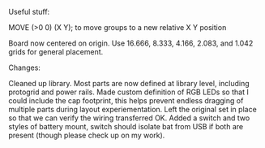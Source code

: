 Useful stuff:

MOVE (>0 0) (X Y); to move groups to a new relative X Y position

Board now centered on origin. Use 16.666, 8.333, 4.166, 2.083, and 1.042 grids for general placement.

Changes:

Cleaned up library. Most parts are now defined at library level, including protogrid and power rails. Made custom definition of RGB LEDs so that I could include the cap footprint, this helps prevent endless dragging of multiple parts during layout experiementation. Left the original set in place so that we can verify the wiring transferred OK. Added a switch and two styles of battery mount, switch should isolate bat from USB if both are present (though please check up on my work).
